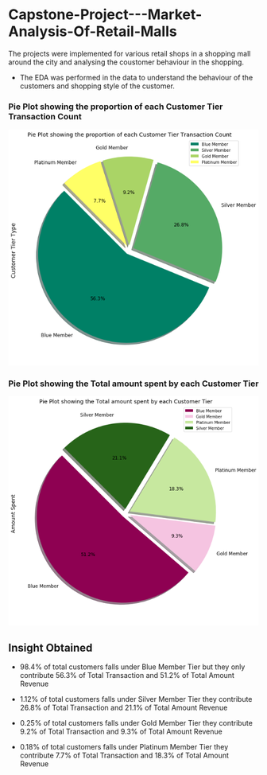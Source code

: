 # Capstone-Project---Market-Analysis-Of-Retail-Malls

The projects were implemented for various retail shops in a shopping mall around the city and analysing the coustomer behaviour in the shopping.

* The EDA was performed in the data to understand the behaviour of the customers and shopping style of the customer.

### Pie Plot showing the proportion of each Customer Tier Transaction Count
![pie chart](https://github.com/muthu1698/Capstone-Project---Market-Analysis-Of-Retail-Malls/blob/main/images/download.png)

### Pie Plot showing the Total amount spent by each Customer Tier
![pie chart](https://github.com/muthu1698/Capstone-Project---Market-Analysis-Of-Retail-Malls/blob/main/images/download2.png)


## Insight Obtained
* 98.4% of total customers falls under Blue Member Tier but they only contribute 56.3% of Total Transaction and 51.2% of Total Amount Revenue

* 1.12% of total customers falls under Silver Member Tier they contribute 26.8% of Total Transaction and 21.1% of Total Amount Revenue

* 0.25% of total customers falls under Gold Member Tier they contribute 9.2% of Total Transaction and 9.3% of Total Amount Revenue

* 0.18% of total customers falls under Platinum Member Tier they contribute 7.7% of Total Transaction and 18.3% of Total Amount Revenue
